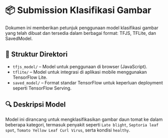# 📦 Submission Klasifikasi Gambar

Dokumen ini memberikan petunjuk penggunaan model klasifikasi gambar yang telah dibuat dan tersedia dalam berbagai format: TFJS, TFLite, dan SavedModel.

## 📁 Struktur Direktori

- `tfjs_model/` – Model untuk penggunaan di browser (JavaScript).
- `tflite/` – Model untuk integrasi di aplikasi mobile menggunakan TensorFlow Lite.
- `saved_model/` – Format standar TensorFlow untuk keperluan deployment seperti TensorFlow Serving.

## 🔍 Deskripsi Model

Model ini dirancang untuk mengklasifikasikan gambar daun tomat ke dalam beberapa kategori, termasuk penyakit seperti `Late blight`, `Septoria leaf spot`, `Tomato Yellow Leaf Curl Virus`, serta kondisi `healthy`.

